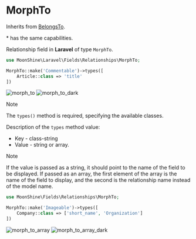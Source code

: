 # MorphTo

Inherits from [BelongsTo](/docs/{{version}}/fields/belongs-to).

\* has the same capabilities.

Relationship field in **Laravel** of type `MorphTo`.

```php
use MoonShine\Laravel\Fields\Relationships\MorphTo;

MorphTo::make('Commentable')->types([
    Article::class => 'title'
])
```

![morph_to](https://raw.githubusercontent.com/moonshine-software/doc/3.x/resources/screenshots/morph_to.png#light)
![morph_to_dark](https://raw.githubusercontent.com/moonshine-software/doc/3.x/resources/screenshots/morph_to_dark.png#dark)

> [!NOTE]
> The `types()` method is required, specifying the available classes.

Description of the `types` method value:

- Key - class-string<Model>
- Value - string or array.

> [!NOTE]
> If the value is passed as a string, it should point to the name of the field to be displayed.
> If passed as an array, the first element of the array is the name of the field to display, and the second is the relationship name instead of the model name.

```php
use MoonShine\Fields\Relationships\MorphTo;

MorphTo::make('Imageable')->types([
    Company::class => ['short_name', 'Organization']
])
```

![morph_to_array](https://raw.githubusercontent.com/moonshine-software/doc/3.x/resources/screenshots/morph_to_array.png#light)
![morph_to_array_dark](https://raw.githubusercontent.com/moonshine-software/doc/3.x/resources/screenshots/morph_to_array_dark.png#dark)
